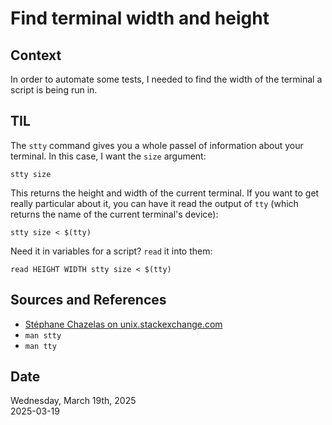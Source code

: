 # Find terminal width and height

## Context
In order to automate some tests, I needed to find the width of the terminal a script is being run in.

## TIL
The `stty` command gives you a whole passel of information about your terminal. In this case, I want the `size` argument:

```
stty size
```

This returns the height and width of the current terminal. If you want to get really particular about it, you can have it read the output of `tty` (which returns the name of the current terminal's device):

```
stty size < $(tty)
```

Need it in variables for a script? `read` it into them:

```
read HEIGHT WIDTH stty size < $(tty)
```

## Sources and References
* [Stéphane Chazelas on unix.stackexchange.com](https://unix.stackexchange.com/a/299100)
* `man stty`
* `man tty`


## Date
Wednesday, March 19th, 2025  
2025-03-19  

